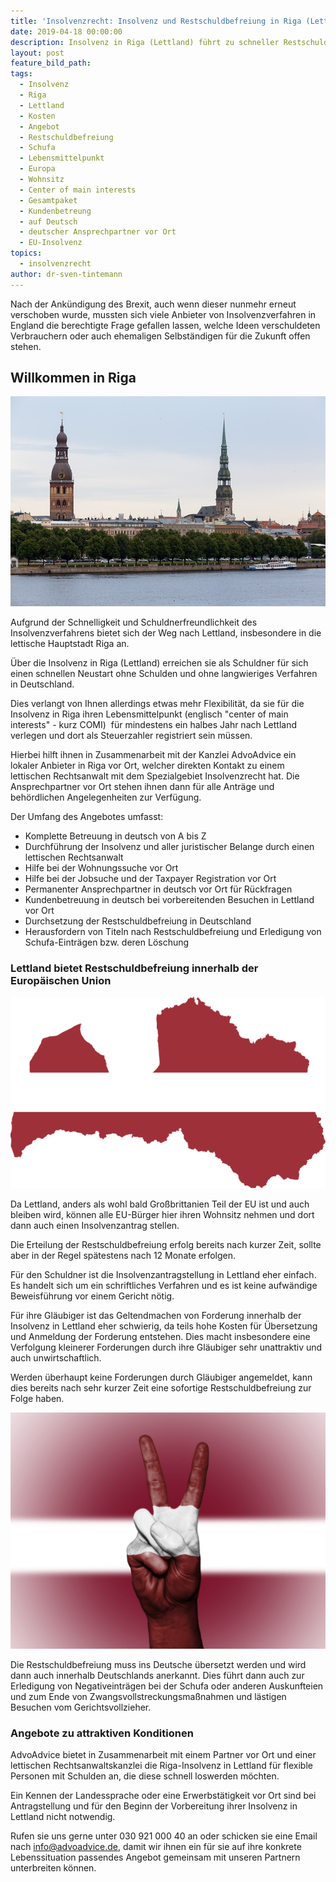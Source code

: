 ```yaml
---
title: 'Insolvenzrecht: Insolvenz und Restschuldbefreiung in Riga (Lettland)'
date: 2019-04-18 00:00:00
description: Insolvenz in Riga (Lettland) führt zu schneller Restschuldbefreiung
layout: post
feature_bild_path:
tags:
  - Insolvenz
  - Riga
  - Lettland
  - Kosten
  - Angebot
  - Restschuldbefreiung
  - Schufa
  - Lebensmittelpunkt
  - Europa
  - Wohnsitz
  - Center of main interests
  - Gesamtpaket
  - Kundenbetreung
  - auf Deutsch
  - deutscher Ansprechpartner vor Ort
  - EU-Insolvenz
topics:
  - insolvenzrecht
author: dr-sven-tintemann
---
```


Nach der Ank&uuml;ndigung des Brexit, auch wenn dieser nunmehr erneut verschoben wurde, mussten sich viele Anbieter von Insolvenzverfahren in England die berechtigte Frage gefallen lassen, welche Ideen verschuldeten Verbrauchern oder auch ehemaligen Selbst&auml;ndigen f&uuml;r die Zukunft offen stehen.

## Willkommen in Riga

![Riga - Foto Pixabay](/uploads/riga-2759494-640.jpg "Insolvenz in Riga - Attraktiv für schnelle Restschuldbefreiung")

Aufgrund der Schnelligkeit und Schuldnerfreundlichkeit des Insolvenzverfahrens bietet sich der Weg nach Lettland, insbesondere in die lettische Hauptstadt Riga an.

&Uuml;ber die Insolvenz in Riga (Lettland) erreichen sie als Schuldner f&uuml;r sich einen schnellen Neustart ohne Schulden und ohne langwieriges Verfahren in Deutschland.

Dies verlangt von Ihnen allerdings etwas mehr Flexibilit&auml;t, da sie f&uuml;r die Insolvenz in Riga ihren Lebensmittelpunkt (englisch "center of main interests" - kurz COMI)&nbsp; f&uuml;r mindestens ein halbes Jahr nach Lettland verlegen und dort als Steuerzahler registriert sein m&uuml;ssen.

Hierbei hilft ihnen in Zusammenarbeit mit der Kanzlei AdvoAdvice ein lokaler Anbieter in Riga vor Ort, welcher direkten Kontakt zu einem lettischen Rechtsanwalt mit dem Spezialgebiet Insolvenzrecht hat. Die Ansprechpartner vor Ort stehen ihnen dann f&uuml;r alle Antr&auml;ge und behördlichen Angelegenheiten zur Verf&uuml;gung.

Der Umfang des Angebotes umfasst:

* Komplette Betreuung in deutsch von A bis Z
* Durchf&uuml;hrung der Insolvenz und aller juristischer Belange durch einen lettischen Rechtsanwalt
* Hilfe bei der Wohnungssuche vor Ort
* Hilfe bei der Jobsuche und der Taxpayer Registration vor Ort
* Permanenter Ansprechpartner in deutsch vor Ort f&uuml;r R&uuml;ckfragen&nbsp;
* Kundenbetreuung in deutsch bei vorbereitenden Besuchen in Lettland vor Ort
* Durchsetzung der Restschuldbefreiung in Deutschland
* Herausfordern von Titeln nach Restschuldbefreiung und Erledigung von Schufa-Eintr&auml;gen bzw. deren Löschung

### Lettland bietet Restschuldbefreiung innerhalb der Europ&auml;ischen Union

![Lettland - Foto Pixabay](/uploads/latvia-1758828-640.png "Insolvenz in Lettland - Attraktiver Partner in der EU für schnelle Restschuldbefreiung")

Da Lettland, anders als wohl bald Gro&szlig;brittanien Teil der EU ist und auch bleiben wird, können alle EU-B&uuml;rger hier ihren Wohnsitz nehmen und dort dann auch einen Insolvenzantrag stellen.

Die Erteilung der Restschuldbefreiung erfolg bereits nach kurzer Zeit, sollte aber in der Regel sp&auml;testens nach 12 Monate erfolgen.

F&uuml;r den Schuldner ist die Insolvenzantragstellung in Lettland eher einfach. Es handelt sich um ein schriftliches Verfahren und es ist keine aufw&auml;ndige Beweisf&uuml;hrung vor einem Gericht nötig.

F&uuml;r ihre Gl&auml;ubiger ist das Geltendmachen von Forderung innerhalb der Insolvenz in Lettland eher schwierig, da teils hohe Kosten f&uuml;r &Uuml;bersetzung und Anmeldung der Forderung entstehen. Dies macht insbesondere eine Verfolgung kleinerer Forderungen durch ihre Gl&auml;ubiger sehr unattraktiv und auch unwirtschaftlich.

Werden &uuml;berhaupt keine Forderungen durch Gl&auml;ubiger angemeldet, kann dies bereits nach sehr kurzer Zeit eine sofortige Restschuldbefreiung zur Folge haben.

![Erfolg in Lettland - Foto Pixabay](/uploads/latvia-2131273-1280.jpg "Erfolgreiche Insolvenz in Riga (Lettland)")

Die Restschuldbefreiung muss ins Deutsche &uuml;bersetzt werden und wird dann auch innerhalb Deutschlands anerkannt. Dies f&uuml;hrt dann auch zur Erledigung von Negativeintr&auml;gen bei der Schufa oder anderen Auskunfteien und zum Ende von Zwangsvollstreckungsma&szlig;nahmen und l&auml;stigen Besuchen vom Gerichtsvollzieher.

### Angebote zu attraktiven Konditionen

AdvoAdvice bietet in Zusammenarbeit mit einem Partner vor Ort und einer lettischen Rechtsanwaltskanzlei die Riga-Insolvenz in Lettland f&uuml;r flexible Personen mit Schulden an, die diese schnell loswerden möchten.

Ein Kennen der Landessprache oder eine Erwerbst&auml;tigkeit vor Ort sind bei Antragstellung und f&uuml;r den Beginn der Vorbereitung ihrer Insolvenz in Lettland nicht notwendig.

Rufen sie uns gerne unter 030 921 000 40 an oder schicken sie eine Email nach info@advoadvice.de, damit wir ihnen ein f&uuml;r sie auf ihre konkrete Lebenssituation passendes Angebot gemeinsam mit unseren Partnern unterbreiten können.